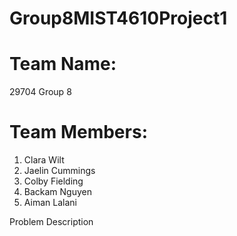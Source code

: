 # Group8MIST4610Project1

# Team Name:
29704 Group 8

# Team Members:
1. Clara Wilt
2. Jaelin Cummings
3. Colby Fielding
4. Backam Nguyen
5. Aiman Lalani

Problem Description 
